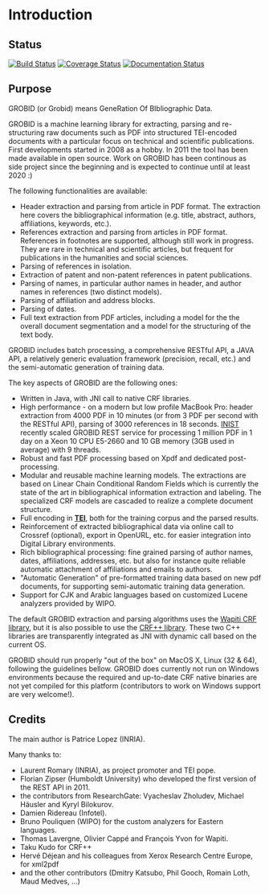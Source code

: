 <h1>Introduction</h1>

## Status

[![Build Status](https://travis-ci.org/kermitt2/grobid.svg?branch=master)](https://travis-ci.org/kermitt2/grobid)
[![Coverage Status](https://coveralls.io/repos/kermitt2/grobid/badge.svg)](https://coveralls.io/r/kermitt2/grobid)
[![Documentation Status](https://readthedocs.org/projects/grobid/badge/?version=latest)](https://readthedocs.org/projects/grobid/?badge=latest)


## Purpose

GROBID (or Grobid) means GeneRation Of BIbliographic Data. 

GROBID is a machine learning library for extracting, parsing and re-structuring raw documents such as PDF into structured TEI-encoded documents with a particular focus on technical and scientific publications. First developments started in 2008 as a hobby. In 2011 the tool has been made available in open source. Work on GROBID has been continous as side project since the beginning and is expected to continue until at least 2020 :)

The following functionalities are available:

+ Header extraction and parsing from article in PDF format. The extraction here covers the bibliographical information (e.g. title, abstract, authors, affiliations, keywords, etc.).
+ References extraction and parsing from articles in PDF format. References in footnotes are supported, although still work in progress. They are rare in technical and scientific articles, but frequent for publications in the humanities and social sciences. 
+ Parsing of references in isolation.
+ Extraction of patent and non-patent references in patent publications.
+ Parsing of names, in particular author names in header, and author names in references (two distinct models).
+ Parsing of affiliation and address blocks. 
+ Parsing of dates.
+ Full text extraction from PDF articles, including a model for the the overall document segmentation and a model for the structuring of the text body.

GROBID includes batch processing, a comprehensive RESTful API, a JAVA API, a relatively generic evaluation framework (precision, recall, etc.) and the semi-automatic generation of training data. 

The key aspects of GROBID are the following ones:

+ Written in Java, with JNI call to native CRF libraries. 
+ High performance - on a modern but low profile MacBook Pro: header extraction from 4000 PDF in 10 minutes (or from 3 PDF per second with the RESTful API), parsing of 3000 references in 18 seconds. [INIST](http://www.inist.fr/lang=en) recently scaled GROBID REST service for processing 1 million PDF in 1 day on a Xeon 10 CPU E5-2660 and 10 GB memory (3GB used in average) with 9 threads.
+ Robust and fast PDF processing based on Xpdf and dedicated post-processing.
+ Modular and reusable machine learning models. The extractions are based on Linear Chain Conditional Random Fields which is currently the state of the art in bibliographical information extraction and labeling. The specialized CRF models are cascaded to realize a complete document structure.  
+ Full encoding in [__TEI__](http://www.tei-c.org/Guidelines/P5), both for the training corpus and the parsed results.
+ Reinforcement of extracted bibliographical data via online call to Crossref (optional), export in OpenURL, etc. for easier integration into Digital Library environments. 
+ Rich bibliographical processing: fine grained parsing of author names, dates, affiliations, addresses, etc. but also for instance quite reliable automatic attachment of affiliations and emails to authors. 
+ "Automatic Generation" of pre-formatted training data based on new pdf documents, for supporting semi-automatic training data generation. 
+ Support for CJK and Arabic languages based on customized Lucene analyzers provided by WIPO.

The default GROBID extraction and parsing algorithms uses the [Wapiti CRF library](http://wapiti.limsi.fr), but it is also possible to use the [CRF++ library](http://crfpp.googlecode.com/svn/trunk/doc/index.html). These two C++ libraries are transparently integrated as JNI with dynamic call based on the current OS. 

GROBID should run properly "out of the box" on MacOS X, Linux (32 & 64), following the guidelines bellow. GROBID does currently not run on Windows environments because the required and up-to-date CRF native binaries are not yet compiled for this platform (contributors to work on Windows support are very welcome!).


## Credits

The main author is Patrice Lopez (INRIA).

Many thanks to:

* Laurent Romary (INRIA), as project promoter and TEI pope. 
* Florian Zipser (Humboldt University) who developed the first version of the REST API in 2011.
* the contributors from ResearchGate: Vyacheslav Zholudev, Michael Häusler and Kyryl Bilokurov.
* Damien Ridereau (Infotel).
* Bruno Pouliquen (WIPO) for the custom analyzers for Eastern languages.
* Thomas Lavergne, Olivier Cappé and François Yvon for Wapiti.
* Taku Kudo for CRF++
* Hervé Déjean and his colleagues from Xerox Research Centre Europe, for xml2pdf
* and the other contributors (Dmitry Katsubo, Phil Gooch, Romain Loth, Maud Medves, ...)


